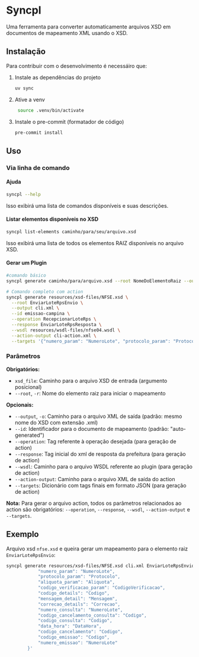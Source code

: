 # Syncpl

Uma ferramenta para converter automaticamente arquivos XSD em documentos de mapeamento XML usando o XSD.

## Instalação

Para contribuir com o desenvolvimento é necessáiro que:

1. Instale as dependências do projeto
    ```bash
    uv sync
    ```

2. Ative a venv
   ```bash
    source .venv/bin/activate
    ```

3. Instale o pre-commit (formatador de código)
    ```bash
    pre-commit install
    ```

## Uso

### Via linha de comando

#### Ajuda

```bash
syncpl --help
```
Isso exibirá uma lista de comandos disponíveis e suas descrições.

#### Listar elementos disponíveis no XSD

```bash
syncpl list-elements caminho/para/seu/arquivo.xsd
```
Isso exibirá uma lista de todos os elementos RAIZ disponíveis no arquivo XSD.

#### Gerar um Plugin

```bash
#comando básico
syncpl generate caminho/para/arquivo.xsd --root NomeDoElementoRaiz --output saida.xml

# Comando completo com action
syncpl generate resources/xsd-files/NFSE.xsd \
  --root EnviarLoteRpsEnvio \
  --output cli.xml \
  --id emissao-campina \
  --operation RecepcionarLoteRps \
  --response EnviarLoteRpsResposta \
  --wsdl resources/wsdl-files/nfse04.wsdl \
  --action-output cli-action.xml \
  --targets '{"numero_param": "NumeroLote", "protocolo_param": "Protocolo"}'
```

### Parâmetros

**Obrigatórios:**
- `xsd_file`: Caminho para o arquivo XSD de entrada (argumento posicional)
- `--root`, `-r`: Nome do elemento raiz para iniciar o mapeamento

**Opcionais:**
- `--output`, `-o`: Caminho para o arquivo XML de saída (padrão: mesmo nome do XSD com extensão .xml)
- `--id`: Identificador para o documento de mapeamento (padrão: "auto-generated")
- `--operation`: Tag referente à operação desejada (para geração de action)
- `--response`: Tag inicial do xml de resposta da prefeitura (para geração de action)
- `--wsdl`: Caminho para o arquivo WSDL referente ao plugin (para geração de action)
- `--action-output`: Caminho para o arquivo XML de saída do action
- `--targets`: Dicionário com tags finais em formato JSON (para geração de action)

**Nota:** Para gerar o arquivo action, todos os parâmetros relacionados ao action são obrigatórios: `--operation`, `--response`, `--wsdl`, `--action-output` e `--targets`.

## Exemplo

Arquivo xsd `nfse.xsd` e queira gerar um mapeamento para o elemento raiz `EnviarLoteRpsEnvio`:

```bash
syncpl generate resources/xsd-files/NFSE.xsd cli.xml EnviarLoteRpsEnvio emissao-campina RecepcionarLoteRps EnviarLoteRpsResposta resources/wsdl-files/nfse04.wsdl cli-action.xml '{
            "numero_param": "NumeroLote",
            "protocolo_param": "Protocolo",
            "aliquota_param": "Aliquota",
            "codigo_verificacao_param": "CodigoVerificacao",
            "codigo_details": "Codigo",
            "mensagem_detail": "Mensagem",
            "correcao_details": "Correcao",
            "numero_consulta": "NumeroLote",
            "codigo_cancelamento_consulta": "Codigo",
            "codigo_consulta": "Codigo",
            "data_hora": "DataHora",
            "codigo_cancelamento": "Codigo",
            "codigo_emissao": "Codigo",
            "numero_emissao": "NumeroLote"
        }'
```